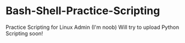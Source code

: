 # Bash-Shell-Practice-Scripting
Practice Scripting for Linux Admin (I'm noob)
Will try to upload Python Scripting soon!
